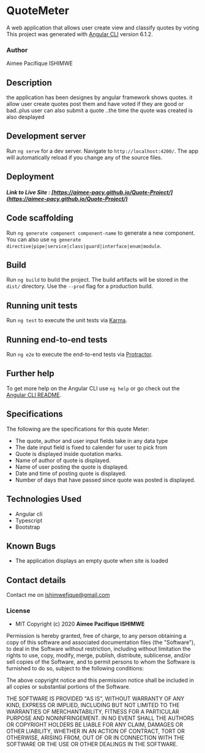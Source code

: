 # QuoteMeter
A web application that allows user create view and classify quotes by voting
This project was generated with [Angular CLI](https://github.com/angular/angular-cli) version 6.1.2.

### Author
Aimee Pacifique ISHIMWE
## Description
the application has been designes by angular framework  shows quotes. it allow user create quotes post them and have voted if they are good or bad..plus user can also  submit a quote
..the time the quote was created is also desplayed

## Development server

Run `ng serve` for a dev server. Navigate to `http://localhost:4200/`. The app will automatically reload if you change any of the source files.

## Deployment

##### Link to Live Site : [https://aimee-pacy.github.io/Quote-Project/](https://aimee-pacy.github.io/Quote-Project/)


## Code scaffolding

Run `ng generate component component-name` to generate a new component. You can also use `ng generate directive|pipe|service|class|guard|interface|enum|module`.

## Build

Run `ng build` to build the project. The build artifacts will be stored in the `dist/` directory. Use the `--prod` flag for a production build.

## Running unit tests

Run `ng test` to execute the unit tests via [Karma](https://karma-runner.github.io).

## Running end-to-end tests

Run `ng e2e` to execute the end-to-end tests via [Protractor](http://www.protractortest.org/).

## Further help

To get more help on the Angular CLI use `ng help` or go check out the [Angular CLI README](https://github.com/angular/angular-cli/blob/master/README.md).

## Specifications
The following are the specifications for this quote Meter:
* The quote, author and user input fields take in any data type
* The date input field is fixed to calender for user to pick from
* Quote is displayed inside quotation marks.
* Name of author of quote is displayed.
* Name of user posting the quote is displayed.
* Date and time of posting quote is displayed.
* Number of days that have passed since quote was posted is displayed.
## Technologies Used
* Angular cli
* Typescript
* Bootstrap
## Known Bugs
* The application displays an empty quote when site is loaded

## Contact details
Contact me on ishimwefique@gmail.com

### License

* MIT 
Copyright (c) 2020 **Aimee Pacifique ISHIMWE**

Permission is hereby granted, free of charge, to any person obtaining a copy of this software and associated documentation files (the "Software"), to deal in the Software without restriction, including without limitation the rights to use, copy, modify, merge, publish, distribute, sublicense, and/or sell copies of the Software, and to permit persons to whom the Software is furnished to do so, subject to the following conditions:

The above copyright notice and this permission notice shall be included in all copies or substantial portions of the Software.

THE SOFTWARE IS PROVIDED "AS IS", WITHOUT WARRANTY OF ANY KIND, EXPRESS OR IMPLIED, INCLUDING BUT NOT LIMITED TO THE WARRANTIES OF MERCHANTABILITY, FITNESS FOR A PARTICULAR PURPOSE AND NONINFRINGEMENT. IN NO EVENT SHALL THE AUTHORS OR COPYRIGHT HOLDERS BE LIABLE FOR ANY CLAIM, DAMAGES OR OTHER LIABILITY, WHETHER IN AN ACTION OF CONTRACT, TORT OR OTHERWISE, ARISING FROM, OUT OF OR IN CONNECTION WITH THE SOFTWARE OR THE USE OR OTHER DEALINGS IN THE SOFTWARE.
